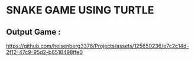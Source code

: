 # SNAKE GAME USING TURTLE


## Output Game :

https://github.com/heisenberg3376/Projects/assets/125650236/e7c2c14d-2f12-47c9-95d2-b6518498ffe0
